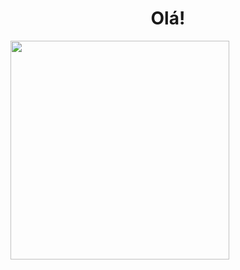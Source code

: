 

<h1 align="center">Olá!</h1>
 <div style="align:center"><img src=" https://media.discordapp.net/attachments/816888490955636747/864919456953401354/31_Sem_Titulo_20210714034422.png?width=497&height=472"  width="350" /></div>


